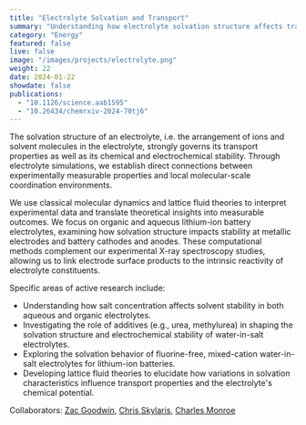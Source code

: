 ```yaml
---
title: "Electrolyte Solvation and Transport"
summary: "Understanding how electrolyte solvation structure affects transport properties and electrochemical stability."
category: "Energy"
featured: false
live: false
image: "/images/projects/electrolyte.png"
weight: 22
date: 2024-01-22
showdate: false
publications:
  - "10.1126/science.aab1595"
  - "10.26434/chemrxiv-2024-70tj6"
---
```


The solvation structure of an electrolyte, i.e. the arrangement of ions and solvent molecules in the electrolyte, strongly governs its transport properties as well as its chemical and electrochemical stability. Through electrolyte simulations, we establish direct connections between experimentally measurable properties and local molecular-scale coordination environments.

We use classical molecular dynamics and lattice fluid theories to interpret experimental data and translate theoretical insights into measurable outcomes. We focus on organic and aqueous lithium-ion battery electrolytes, examining how solvation structure impacts stability at metallic electrodes and battery cathodes and anodes. These computational methods complement our experimental X-ray spectroscopy studies, allowing us to link electrode surface products to the intrinsic reactivity of electrolyte constituents.

Specific areas of active research include:

- Understanding how salt concentration affects solvent stability in both aqueous and organic electrolytes.
- Investigating the role of additives (e.g., urea, methylurea) in shaping the solvation structure and electrochemical stability of water-in-salt electrolytes.
- Exploring the solvation behavior of fluorine-free, mixed-cation water-in-salt electrolytes for lithium-ion batteries.
- Developing lattice fluid theories to elucidate how variations in solvation characteristics influence transport properties and the electrolyte's chemical potential.


Collaborators: [Zac Goodwin](https://www.materials.ox.ac.uk/peoplepages/goodwin.html), [Chris Skylaris](https://www.southampton.ac.uk/people/5x2r2f/professor-chris-skylaris), [Charles Monroe](https://eng.ox.ac.uk/people/charles-monroe)